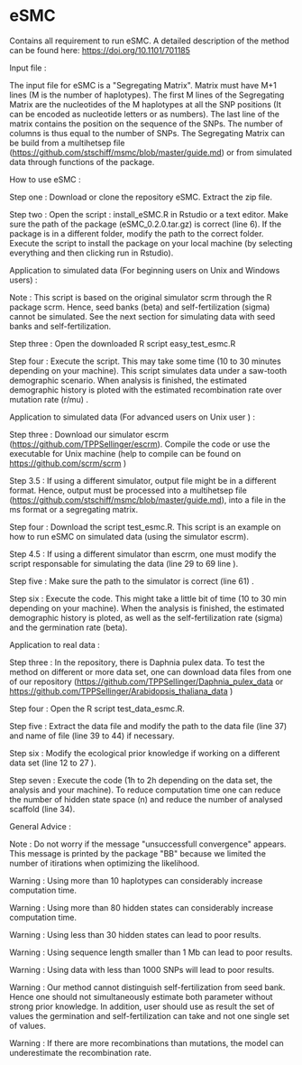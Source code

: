 # eSMC
Contains all requirement to run eSMC. A detailed description of the method can be found here: https://doi.org/10.1101/701185

Input file :

The input file for eSMC is a "Segregating Matrix". Matrix must have M+1 lines (M is the number of haplotypes). The first M lines of the Segregating Matrix are the nucleotides of the M haplotypes at all the SNP positions (It can be encoded as nucleotide letters or as numbers). The last line of the matrix contains the position on the sequence of the SNPs. The number of columns is thus equal to the number of SNPs. The Segregating Matrix can be build from a multihetsep file (https://github.com/stschiff/msmc/blob/master/guide.md) or from simulated data through functions of the package. 

How to use eSMC :

Step one : Download or clone the repository eSMC. Extract the zip file.

Step two : Open the script : install_eSMC.R in Rstudio or a text editor. Make sure the path of the package (eSMC_0.2.0.tar.gz) is correct (line 6). If the package is in a different folder, modify the path to the correct folder. Execute the script to install the package on your local machine (by selecting everything and then clicking run in Rstudio).

Application to simulated data (For beginning users on Unix and Windows users) : 

Note : This script is based on the original simulator scrm through the R package scrm. Hence, seed banks (beta) and self-fertilization (sigma) cannot be simulated. See the next section for simulating data with seed banks and self-fertilization.

Step three : Open the downloaded R script easy_test_esmc.R

Step four : Execute the script. This may take some time (10 to 30 minutes depending on your machine). This script simulates data under a saw-tooth demographic scenario. When analysis is finished, the estimated demographic history is ploted with the estimated recombination rate over mutation rate (r/mu) .

Application to simulated data (For advanced users on Unix user ) : 

Step three : Download our simulator escrm (https://github.com/TPPSellinger/escrm). Compile the code or use the executable for Unix machine (help to compile can be found on https://github.com/scrm/scrm )

Step 3.5 : If using a different simulator, output file might be in a different format. Hence, output must be processed into a multihetsep file (https://github.com/stschiff/msmc/blob/master/guide.md), into a file in the ms format or a segregating matrix. 

Step four : Download the script test_esmc.R. This script is an example on how to run eSMC on simulated data (using the simulator escrm).

Step 4.5 : If using a different simulator than escrm, one must modify the script responsable for simulating the data (line 29 to 69 line ).

Step five : Make sure the path to the simulator is correct (line 61) .

Step six : Execute the code. This might take a little bit of time (10 to 30 min depending on your machine). When the analysis is finished, the estimated demographic history is ploted, as well as the self-fertilization rate (sigma) and the germination rate  (beta).

Application to real data :

Step three : In the repository, there is Daphnia pulex data. To test the method on different or more data set, one can download  data files from one of our repository (https://github.com/TPPSellinger/Daphnia_pulex_data or https://github.com/TPPSellinger/Arabidopsis_thaliana_data )

Step four : Open the R script test_data_esmc.R.

Step five : Extract the data file and modify the path to the data file (line 37) and name of file (line 39 to 44) if necessary.

Step six : Modify the ecological prior knowledge if working on a different data set (line 12 to 27 ).

Step seven : Execute the code (1h to 2h depending on the data set, the analysis and your machine). To reduce computation time one can reduce the number of hidden state space (n) and reduce the number of analysed scaffold (line 34).

General Advice : 

Note : Do not worry if the message "unsuccessfull convergence" appears. This message is printed by the package "BB" because we limited the number of itirations when optimizing the likelihood.

Warning : Using more than 10 haplotypes can considerably increase computation time.

Warning : Using more than 80 hidden states can considerably increase computation time.

Warning : Using less than 30 hidden states can lead to poor results.

Warning : Using sequence length smaller than 1 Mb can lead to poor results.

Warning : Using data with less than 1000 SNPs will lead to poor results.

Warning : Our method cannot distinguish self-fertilization from seed bank. Hence one should not simultaneously estimate both parameter without strong prior knowledge. In addition, user should use as result the set of values the germination and self-fertilization can take and not one single set of values.

Warning : If there are more recombinations than mutations, the model can underestimate the recombination rate.

